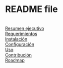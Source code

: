 # README file
<br>
<a href="https://github.com/JoseFloDev/Web-Productora-de-Limon/wiki/Resumen-ejecutivo">Resumen ejecutivo</a>
<br>
<a href="https://github.com/JoseFloDev/Web-Productora-de-Limon/wiki/Requerimientos">Requerimientos</a>
<br>
<a href="https://github.com/JoseFloDev/Web-Productora-de-Limon/wiki/Instalaci%C3%B3n">Instalación</a>
<br>
<a href="https://github.com/JoseFloDev/Web-Productora-de-Limon/wiki/Configuraci%C3%B3n">Configuración</a>
<br>
<a href="https://github.com/JoseFloDev/Web-Productora-de-Limon/wiki/Uso">Uso</a>
<br>
<a href="https://github.com/JoseFloDev/Web-Productora-de-Limon/wiki/Contribuci%C3%B3n">Contribución</a><br>
<a href="https://github.com/JoseFloDev/Web-Productora-de-Limon/wiki/Roadmap">Roadmap</a>

